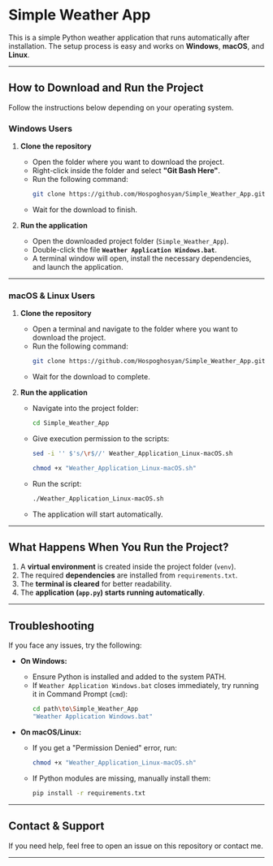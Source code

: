 # Simple Weather App

This is a simple Python weather application that runs automatically after installation. The setup process is easy and works on **Windows**, **macOS**, and **Linux**.

---

## **How to Download and Run the Project**
Follow the instructions below depending on your operating system.

### **Windows Users**
1. **Clone the repository**  
   - Open the folder where you want to download the project.  
   - Right-click inside the folder and select **"Git Bash Here"**.  
   - Run the following command:  
     ```bash
     git clone https://github.com/Hospoghosyan/Simple_Weather_App.git
     ```
   - Wait for the download to finish.

2. **Run the application**  
   - Open the downloaded project folder (`Simple_Weather_App`).  
   - Double-click the file **`Weather Application Windows.bat`**.  
   - A terminal window will open, install the necessary dependencies, and launch the application.  

---

### **macOS & Linux Users**
1. **Clone the repository**  
   - Open a terminal and navigate to the folder where you want to download the project.  
   - Run the following command:  
     ```bash
     git clone https://github.com/Hospoghosyan/Simple_Weather_App.git
     ```
   - Wait for the download to complete.

2. **Run the application**  
   - Navigate into the project folder:  
     ```bash
     cd Simple_Weather_App
     ```
   - Give execution permission to the scripts:
     ```bash
     sed -i '' $'s/\r$//' Weather_Application_Linux-macOS.sh
     ```
     ```bash
     chmod +x "Weather_Application_Linux-macOS.sh"
     ```
   - Run the script:  
     ```bash
     ./Weather_Application_Linux-macOS.sh
     ```
   - The application will start automatically.

---

## **What Happens When You Run the Project?**
1. A **virtual environment** is created inside the project folder (`venv`).
2. The required **dependencies** are installed from `requirements.txt`.
3. The **terminal is cleared** for better readability.
4. The **application (`app.py`) starts running automatically**.

---

## **Troubleshooting**
If you face any issues, try the following:  
- **On Windows:**
  - Ensure Python is installed and added to the system PATH.
  - If `Weather Application Windows.bat` closes immediately, try running it in Command Prompt (`cmd`):
    ```bash
    cd path\to\Simple_Weather_App
    "Weather Application Windows.bat"
    ```
  
- **On macOS/Linux:**
  - If you get a "Permission Denied" error, run:
    ```bash
    chmod +x "Weather_Application_Linux-macOS.sh"
    ```
  - If Python modules are missing, manually install them:
    ```bash
    pip install -r requirements.txt
    ```

---

## **Contact & Support**
If you need help, feel free to open an issue on this repository or contact me.

---

